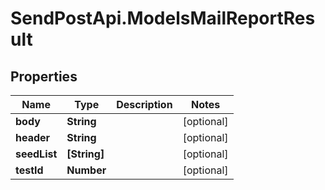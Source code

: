 # SendPostApi.ModelsMailReportResult

## Properties
Name | Type | Description | Notes
------------ | ------------- | ------------- | -------------
**body** | **String** |  | [optional] 
**header** | **String** |  | [optional] 
**seedList** | **[String]** |  | [optional] 
**testId** | **Number** |  | [optional] 


